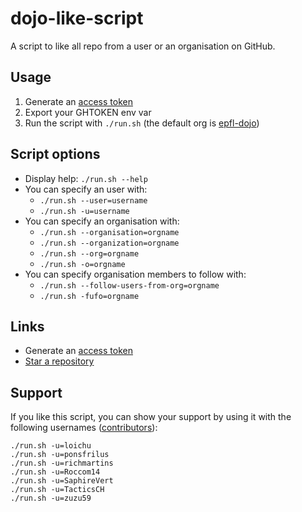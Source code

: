# dojo-like-script

A script to like all repo from a user or an organisation on GitHub.


## Usage

  1. Generate an [access token](https://github.com/settings/tokens)
  1. Export your GHTOKEN env var
  1. Run the script with `./run.sh` (the default org is [epfl-dojo](https://github.com/epfl-dojo))


## Script options
  - Display help: `./run.sh --help`
  - You can specify an user with:
     - `./run.sh --user=username`
     - `./run.sh -u=username`
  - You can specify an organisation with:
     - `./run.sh --organisation=orgname`
     - `./run.sh --organization=orgname`
     - `./run.sh --org=orgname`
     - `./run.sh -o=orgname`
  - You can specify organisation members to follow with:
     - `./run.sh --follow-users-from-org=orgname`
     - `./run.sh -fufo=orgname`


## Links
  * Generate an [access token](https://github.com/settings/tokens)
  * [Star a repository](https://developer.github.com/v3/activity/starring/#star-a-repository-for-the-authenticated-user)


## Support

If you like this script, you can show your support by using it with the
following usernames ([contributors](https://github.com/epfl-dojo/dojo-like-script/graphs/contributors)):

```
./run.sh -u=loichu
./run.sh -u=ponsfrilus
./run.sh -u=richmartins
./run.sh -u=Roccom14
./run.sh -u=SaphireVert
./run.sh -u=TacticsCH
./run.sh -u=zuzu59
```

